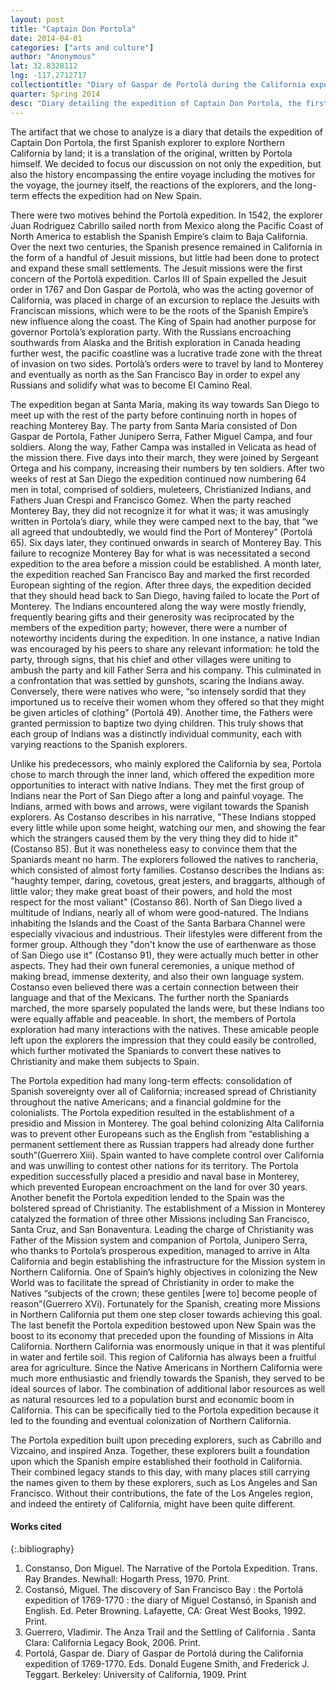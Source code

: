 ```yaml
---
layout: post
title: "Captain Don Portola"
date: 2014-04-01
categories: ["arts and culture"]
author: "Anonymous"
lat: 32.8328112
lng: -117.2712717
collectiontitle: "Diary of Gaspar de Portolá during the California expedition of 1769-1770, UCLA Library Special Collections"
quarter: Spring 2014
desc: "Diary detailing the expedition of Captain Don Portola, the first Spanish explorer to explore Northern California by land; it is a translation of the original, written by Portola himself."
---
```

The artifact that we chose to analyze is a diary that details the expedition of Captain Don Portola, the first Spanish explorer to explore Northern California by land; it is a translation of the original, written by Portola himself. We decided to focus our discussion on not only the expedition, but also the history encompassing the entire voyage including the motives for the voyage, the journey itself, the reactions of the explorers, and the long-term effects the expedition had on New Spain.

There were two motives behind the Portolà expedition. In 1542, the explorer Juan Rodriguez Cabrillo sailed north from Mexico along the Pacific Coast of North America to establish the Spanish Empire’s claim to Baja California. Over the next two centuries, the Spanish presence remained in California in the form of a handful of Jesuit missions, but little had been done to protect and expand these small settlements. The Jesuit missions were the first concern of the Portolà expedition. Carlos III of Spain expelled the Jesuit order in 1767 and Don Gaspar de Portolà, who was the acting governor of California, was placed in charge of an excursion to replace the Jesuits with Franciscan missions, which were to be the roots of the Spanish Empire’s new influence along the coast. The King of Spain had another purpose for governor Portolà’s exploration party. With the Russians encroaching southwards from Alaska and the British exploration in Canada heading further west, the pacific coastline was a lucrative trade zone with the threat of invasion on two sides. Portolà’s orders were to travel by land to Monterey and eventually as north as the San Francisco Bay in order to expel any Russians and solidify what was to become El Camino Real.

The expedition began at Santa Maria, making its way towards San Diego to meet up with the rest of the party before continuing north in hopes of reaching Monterey Bay. The party from Santa Maria consisted of Don Gaspar de Portola, Father Junipero Serra, Father Miguel Campa, and four soldiers. Along the way, Father Campa was installed in Velicata as head of the mission there. Five days into their march, they were joined by Sergeant Ortega and his company, increasing their numbers by ten soldiers. After two weeks of rest at San Diego the expedition continued now numbering 64 men in total, comprised of soldiers, muleteers, Christianized Indians, and Fathers Juan Crespi and Francisco Gomez. When the party reached Monterey Bay, they did not recognize it for what it was; it was amusingly written in Portola’s diary, while they were camped next to the bay, that “we all agreed that undoubtedly, we would find the Port of Monterey” (Portolá 65). Six days later, they continued onwards in search of Monterey Bay. This failure to recognize Monterey Bay for what is was necessitated a second expedition to the area before a mission could be established. A month later, the expedition reached San Francisco Bay and marked the first recorded European sighting of the region. After three days, the expedition decided that they should head back to San Diego, having failed to locate the Port of Monterey. The Indians encountered along the way were mostly friendly, frequently bearing gifts and their generosity was reciprocated by the members of the expedition party; however, there were a number of noteworthy incidents during the expedition. In one instance, a native Indian was encouraged by his peers to share any relevant information: he told the party, through signs, that his chief and other villages were uniting to ambush the party and kill Father Serra and his company. This culminated in a confrontation that was settled by gunshots, scaring the Indians away. Conversely, there were natives who were, “so intensely sordid that they importuned us to receive their women whom they offered so that they might be given articles of clothing” (Portolá 49). Another time, the Fathers were granted permission to baptize two dying children. This truly shows that each group of Indians was a distinctly individual community, each with varying reactions to the Spanish explorers.

Unlike his predecessors, who mainly explored the California by sea, Portola chose to march through the inner land, which offered the expedition more opportunities to interact with native Indians. They met the first group of Indians near the Port of San Diego after a long and painful voyage. The Indians, armed with bows and arrows, were vigilant towards the Spanish explorers. As Costanso describes in his narrative, &quot;These Indians stopped every little while upon some height, watching our men, and showing the fear which the strangers caused them by the very thing they did to hide it&quot;(Costanso 85). But it was nonetheless easy to convince them that the Spaniards meant no harm. The explorers followed the natives to rancheria, which consisted of almost forty families. Costanso describes the Indians as: &quot;haughty temper, daring, covetous, great jesters, and braggarts, although of little valor; they make great boast of their powers, and hold the most respect for the most valiant&quot; (Costanso 86). North of San Diego lived a multitude of Indians, nearly all of whom were good-natured. The Indians inhabiting the Islands and the Coast of the Santa Barbara Channel were especially vivacious and industrious. Their lifestyles were different from the former group. Although they &quot;don't know the use of earthenware as those of San Diego use it&quot; (Costanso 91), they were actually much better in other aspects. They had their own funeral ceremonies, a unique method of making bread, immense dexterity, and also their own language system. Costanso even believed there was a certain connection between their language and that of the Mexicans. The further north the Spaniards marched, the more sparsely populated the lands were, but these Indians too were equally affable and peaceable. In short, the members of Portola exploration had many interactions with the natives. These amicable people left upon the explorers the impression that they could easily be controlled, which further motivated the Spaniards to convert these natives to Christianity and make them subjects to Spain.

The Portola expedition had many long-term effects: consolidation of Spanish sovereignty over all of California; increased spread of Christianity throughout the native Americans; and a financial goldmine for the colonialists. The Portola expedition resulted in the establishment of a presidio and Mission in Monterey. The goal behind colonizing Alta California was to prevent other Europeans such as the English from “establishing a permanent settlement there as Russian trappers had already done further south”(Guerrero Xiii). Spain wanted to have complete control over California and was unwilling to contest other nations for its territory. The Portola expedition successfully placed a presidio and naval base in Monterey, which prevented European encroachment on the land for over 30 years. Another benefit the Portola expedition lended to the Spain was the bolstered spread of Christianity. The establishment of a Mission in Monterey catalyzed the formation of three other Missions including San Francisco, Santa Cruz, and San Bonaventura. Leading the charge of Christianity was Father of the Mission system and companion of Portola, Junipero Serra, who thanks to Portola’s prosperous expedition, managed to arrive in Alta California  and begin establishing the infrastructure for the Mission system in Northern California. One of Spain’s highly objectives in colonizing the New World was to facilitate the spread of Christianity in order to make the Natives “subjects of the crown; these gentiles [were to] become people of reason”(Guerrero XVi). Fortunately for the Spanish, creating more Missions in Northern California put them one step closer towards achieving this goal. The last benefit the Portola expedition bestowed upon New Spain was the boost to its economy that preceded upon the founding of Missions in Alta California. Northern California was enormously unique in that it was plentiful in water and fertile soil. This region of California has always been a fruitful area for agriculture. Since the Native Americans in Northern California were much more enthusiastic and friendly towards the Spanish, they served to be ideal sources of labor. The combination of additional labor resources as well as natural resources led to a population burst and economic boom in California. This can be specifically tied to the Portola expedition because it led to the founding and eventual colonization of Northern California.

The Portola expedition built upon preceding explorers, such as Cabrillo and Vizcaino, and inspired Anza. Together, these explorers built a foundation upon which the Spanish empire established their foothold in California. Their combined legacy stands to this day, with many places still carrying the names given to them by these explorers, such as Los Angeles and San Francisco. Without their contributions, the fate of the Los Angeles region, and indeed the entirety of California, might have been quite different.


#### Works cited

{:.bibliography}
1. Constanso, Don Miguel. The Narrative of the Portola Expedition. Trans. Ray Brandes. Newhall: Hogarth Press, 1970. Print.
2. Costansó, Miguel. The discovery of San Francisco Bay : the Portolá expedition of 1769-1770 : the diary of Miguel Costansó, in Spanish and English. Ed. Peter Browning. Lafayette, CA: Great West Books, 1992. Print.
3. Guerrero, Vladimir. The Anza Trail and the Settling of California . Santa Clara: California Legacy Book, 2006. Print.
4. Portolá, Gaspar de. Diary of Gaspar de Portolá during the California expedition of 1769-1770. Eds. Donald Eugene Smith, and Frederick J. Teggart. Berkeley: University of California, 1909. Print
